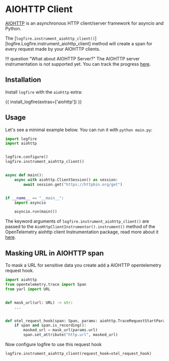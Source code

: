 # AIOHTTP Client

[AIOHTTP][aiohttp] is an asynchronous HTTP client/server framework for asyncio and Python.

The [`logfire.instrument_aiohttp_client()`][logfire.Logfire.instrument_aiohttp_client] method will create a span for every request made by your AIOHTTP clients.

!!! question "What about AIOHTTP Server?"
    The AIOHTTP server instrumentation is not supported yet. You can track the progress [here][aiohttp-server].

## Installation

Install `logfire` with the `aiohttp` extra:

{{ install_logfire(extras=['aiohttp']) }}

## Usage

Let's see a minimal example below. You can run it with `python main.py`:

```py title="main.py"
import logfire
import aiohttp


logfire.configure()
logfire.instrument_aiohttp_client()


async def main():
    async with aiohttp.ClientSession() as session:
        await session.get("https://httpbin.org/get")


if __name__ == "__main__":
    import asyncio

    asyncio.run(main())
```

The keyword arguments of `logfire.instrument_aiohttp_client()` are passed to the `AioHttpClientInstrumentor().instrument()` method of the OpenTelemetry aiohttp client Instrumentation package, read more about it [here][opentelemetry-aiohttp].

## Masking URL in AIOHTTP span
To mask a URL for sensitive data you create add a AIOHTTP opentelemetry request hook.

```python
import aiohttp
from opentelemetry.trace import Span
from yarl import URL


def mask_url(url: URL) -> str:
    ...


def otel_request_hook(span: Span, params: aiohttp.TraceRequestStartParams):
    if span and span.is_recording():
        masked_url = mask_url(params.url)
        span.set_attribute("http.url", masked_url)

```

Now configure logfire to use this request hook
```python
logfire.instrument_aiohttp_client(request_hook=otel_request_hook)
```

[aiohttp]: https://docs.aiohttp.org/en/stable/
[aiohttp-server]: https://github.com/open-telemetry/opentelemetry-python-contrib/issues/501
[opentelemetry-aiohttp]: https://opentelemetry-python-contrib.readthedocs.io/en/latest/instrumentation/aiohttp_client/aiohttp_client.html
